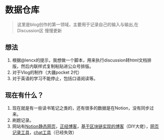 # 数据仓库
> 这里是blog创作的第一领域，主要用于记录自己的输入与输出,在Discussion区
> 慢慢更新
## 想法
1. 根据@lencx的提示，我想做一个脚本，用来执行discussion转html文档排版，然后内联样式复制粘贴进公众号排版。
2. 对于Vlog的制作（大疆pocket 2代）
3. 对于英语的学习不能停止，包括口语阅读等。


## 现在有什么？
1. 现在就是有一些读书笔记之类的，还有很多的数据是在Notion，没有同步过来。
2. 刷题记录。
3. 网站有[Notion静态网页](https://www.tangzhipeng.top)，[正经博客](Https://blog.tangzhipeng.top)，[基于区块链实现的博客](https://xlog.tangzhipeng.top)（DIY大佬），[网页记录工具](http://read.tangzhipeng.top)，[chat工具](chat.tangzhipeng.top)（已经失效）
